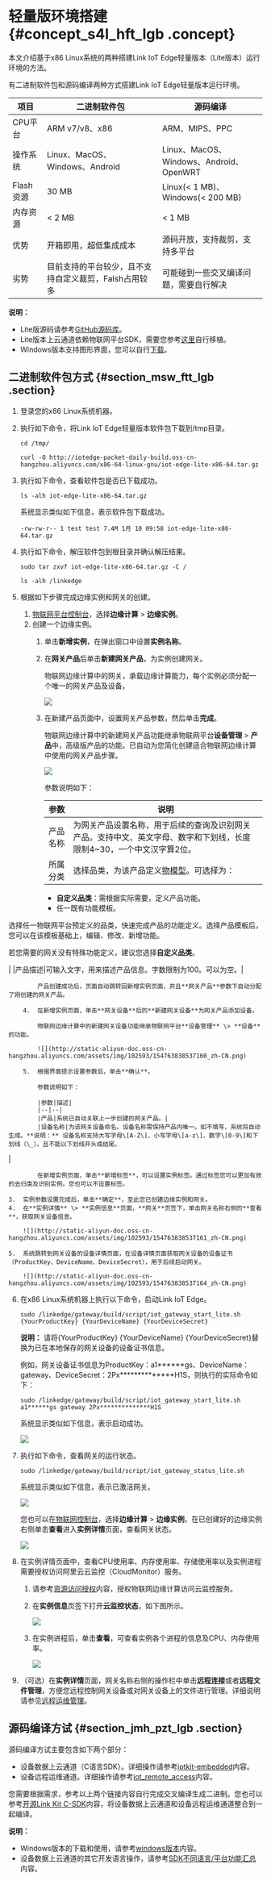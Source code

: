 # 轻量版环境搭建 {#concept_s4l_hft_lgb .concept}

本文介绍基于x86 Linux系统的两种搭建Link IoT Edge轻量版本（Lite版本）运行环境的方法。

有二进制软件包和源码编译两种方式搭建Link IoT Edge轻量版本运行环境。

|项目|二进制软件包|源码编译|
|--|------|----|
|CPU平台|ARM v7/v8、x86|ARM、MIPS、PPC|
|操作系统|Linux、MacOS、Windows、Android|Linux、MacOS、Windows、Android、OpenWRT|
|Flash资源|30 MB|Linux\(< 1 MB\)、Windows\(< 200 MB\)|
|内存资源|< 2 MB|< 1 MB|
|优势|开箱即用，超低集成成本|源码开放，支持裁剪，支持多平台|
|劣势|目前支持的平台较少，且不支持自定义裁剪，Falsh占用较多|可能碰到一些交叉编译问题，需要自行解决|

**说明：** 

-   Lite版源码请参考[GitHub源码库](https://github.com/alibaba/iot_remote_access)。
-   Lite版本上云通道依赖物联网平台SDK，需要您参考[这里](https://github.com/xiaowenhuyuehu/iotkit-embedded)自行移植。
-   Windows版本支持图形界面，您可以自行[下载](https://github.com/alibaba/iot_remote_access/wiki)。

## 二进制软件包方式 {#section_msw_ftt_lgb .section}

1.  登录您的x86 Linux系统机器。
2.  执行如下命令，将Link IoT Edge轻量版本软件包下载到/tmp目录。

    `cd /tmp/`

    `curl -O http://iotedge-packet-daily-build.oss-cn-hangzhou.aliyuncs.com/x86-64-linux-gnu/iot-edge-lite-x86-64.tar.gz`

3.  执行如下命令，查看软件包是否已下载成功。

    `ls -alh iot-edge-lite-x86-64.tar.gz`

    系统显示类似如下信息，表示软件包下载成功。

    ```
    -rw-rw-r-- 1 test test 7.4M 1月 10 09:58 iot-edge-lite-x86-64.tar.gz
    ```

4.  执行如下命令，解压软件包到根目录并确认解压结果。

    `sudo tar zxvf iot-edge-lite-x86-64.tar.gz -C /`

    `ls -alh /linkedge`

5.  根据如下步骤完成边缘实例和网关的创建。
    1.  [物联网平台控制台](http://iot.console.aliyun.com/)，选择**边缘计算** \> **边缘实例**。
    2.  创建一个边缘实例。
        1.  单击**新增实例**，在弹出窗口中设置**实例名称**。
        2.  在**网关产品**后单击**新建网关产品**，为实例创建网关。

            物联网边缘计算中的网关，承载边缘计算能力，每个实例必须分配一个唯一的网关产品及设备。

            ![](http://static-aliyun-doc.oss-cn-hangzhou.aliyuncs.com/assets/img/102593/154763838437158_zh-CN.png)

        3.  在新建产品页面中，设置网关产品参数，然后单击**完成**。

            物联网边缘计算中的新建网关产品功能继承物联网平台**设备管理** \> **产品**中，高级版产品的功能。已自动为您简化创建适合物联网边缘计算中使用的网关产品步骤。

            ![](http://static-aliyun-doc.oss-cn-hangzhou.aliyuncs.com/assets/img/102593/154763838537159_zh-CN.png)

            参数说明如下：

            |参数|说明|
            |--|--|
            |产品名称|为网关产品设置名称，用于后续的查询及识别网关产品。支持中文、英文字母、数字和下划线，长度限制4~30，一个中文汉字算2位。|
            |所属分类|选择品类，为该产品定义[物模型](../cn.zh-CN/用户指南/产品与设备/物模型/概述.md#)。可选择为：

            -   **自定义品类**：需根据实际需要，定义产品功能。
            -   任一既有功能模板。

选择任一物联网平台预定义的品类，快速完成产品的功能定义。选择产品模板后，您可以在该模板基础上，编辑、修改、新增功能。

若您需要的网关没有特殊功能定义，建议您选择**自定义品类**。

|
            |产品描述|可输入文字，用来描述产品信息。字数限制为100。可以为空。|

            产品创建成功后，页面自动跳转回新增实例页面，并且**网关产品**参数下自动分配了刚创建的网关产品。

        4.  在新增实例页面，单击**网关设备**后的**新建网关设备**为网关产品添加设备。

            物联网边缘计算中的新建网关设备功能继承物联网平台**设备管理** \> **设备**的功能。

            ![](http://static-aliyun-doc.oss-cn-hangzhou.aliyuncs.com/assets/img/102593/154763838537160_zh-CN.png)

        5.  根据界面提示设置参数后，单击**确认**。

            参数说明如下：

            |参数|描述|
            |--|--|
            |产品|系统已自动关联上一步创建的网关产品。|
            |设备名称|为该网关设备命名。设备名称需保持产品内唯一。如不填写，系统将自动生成。**说明：** 设备名称支持大写字母\[A-Z\]、小写字母\[a-z\]、数字\[0-9\]和下划线（\_）。且不能以下划线开头或结尾。

|

            在新增实例页面，单击**新增标签**，可以设置实例标签。通过标签您可以更加有效的去归类及识别实例。您也可以不设置标签。

    3.  实例参数设置完成后，单击**确定**，至此您已创建边缘实例和网关。
    4.  在**实例详情** \> **实例信息**页面，**网关**页签下，单击网关名称右侧的**查看**，获取网关设备信息。

        ![](http://static-aliyun-doc.oss-cn-hangzhou.aliyuncs.com/assets/img/102593/154763838537161_zh-CN.png)

    5.  系统跳转到网关设备的设备详情页面，在设备详情页面获取网关设备的设备证书（ProductKey、DeviceName、DeviceSecret），用于后续启动网关。

        ![](http://static-aliyun-doc.oss-cn-hangzhou.aliyuncs.com/assets/img/102593/154763838537164_zh-CN.png)

6.  在x86 Linux系统机器上执行以下命令，启动Link IoT Edge。

    `sudo /linkedge/gateway/build/script/iot_gateway_start_lite.sh {YourProductKey} {YourDeviceName} {YourDeviceSecret}`

    **说明：** 请将\{YourProductKey\} \{YourDeviceName\} \{YourDeviceSecret\}替换为已在本地保存的网关设备的设备证书信息。

    例如，网关设备证书信息为ProductKey：a1\*\*\*\*\*\*gs、DeviceName：gateway、DeviceSecret：2Px\*\*\*\*\*\*\*\*\*\*\*\*\*\*H1S，则执行的实际命令如下：

    `sudo /linkedge/gateway/build/script/iot_gateway_start_lite.sh a1******gs gateway 2Px**************H1S`

    系统显示类似如下信息，表示启动成功。

    ![](http://static-aliyun-doc.oss-cn-hangzhou.aliyuncs.com/assets/img/104167/154763838537295_zh-CN.png)

7.  执行如下命令，查看网关的运行状态。

    `sudo /linkedge/gateway/build/script/iot_gateway_status_lite.sh`

    系统显示类似如下信息，表示已激活网关。

    ![](http://static-aliyun-doc.oss-cn-hangzhou.aliyuncs.com/assets/img/104167/154763838537296_zh-CN.png)

    您也可以在[物联网控制台](http://iot.console.aliyun.com/)，选择**边缘计算** \> **边缘实例**，在已创建好的边缘实例右侧单击**查看**进入**实例详情**页面，查看网关状态。

    ![](http://static-aliyun-doc.oss-cn-hangzhou.aliyuncs.com/assets/img/103166/154763838537203_zh-CN.png)

8.  在实例详情页面中，查看CPU使用率、内存使用率、存储使用率以及实例进程需要授权访问阿里云云监控（CloudMonitor）服务。
    1.  请参考[资源访问授权](../cn.zh-CN/用户指南/资源访问授权.md#)内容，授权物联网边缘计算访问云监控服务。
    2.  在**实例信息**页签下打开**云监控状态**，如下图所示。

        ![](http://static-aliyun-doc.oss-cn-hangzhou.aliyuncs.com/assets/img/102593/154763838537199_zh-CN.png)

    3.  在实例进程后，单击**查看**，可查看实例各个进程的信息及CPU、内存使用率。

        ![](http://static-aliyun-doc.oss-cn-hangzhou.aliyuncs.com/assets/img/102593/154763838637200_zh-CN.png)

9.  （可选）在**实例详情**页面，网关名称右侧的操作栏中单击**远程连接**或者**远程文件管理**，方便您远程控制网关设备或对网关设备上的文件进行管理。详细说明请参见[远程运维管理](../cn.zh-CN/用户指南/远程运维管理.md#)。

## 源码编译方试 {#section_jmh_pzt_lgb .section}

源码编译方试主要包含如下两个部分：

-   设备数据上云通道（C语言SDK）。详细操作请参考[iotkit-embedded](https://github.com/aliyun/iotkit-embedded)内容。
-   设备远程运维通道。详细操作请参考[iot\_remote\_access](https://github.com/alibaba/iot_remote_access)内容。

您需要根据需求，参考以上两个链接内容自行完成交叉编译生成二进制。您也可以参考[开源Link Kit C-SDK](https://github.com/xiaowenhuyuehu/iotkit-embedded)内容，将设备数据上云通道和设备远程运维通道整合到一起编译。

**说明：** 

-   Windows版本的下载和使用，请参考[windows版本](https://github.com/alibaba/iot_remote_access/wiki)内容。
-   设备数据上云通道的其它开发语言操作，请参考[SDK不同语言/平台功能汇总](https://help.aliyun.com/document_detail/100576.html)内容。

